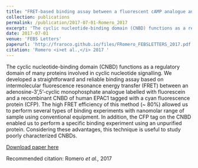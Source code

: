 ```yaml
---
title: "FRET-based binding assay between a fluorescent cAMP analogue and a cyclic nucleotide-binding domain tagged with a CFP"
collection: publications
permalink: /publication/2017-07-01-Romero_2017
excerpt: 'The cyclic nucleotide-binding domain (CNBD) functions as a regulatory domain of many proteins involved in cyclic nucleotide signalling. We developed a straightforward and reliable binding assay based on intermolecular fluorescence resonance energy transfer (FRET) between an adenosine-3’,5’-cyclic monophosphate analogue labelled with fluorescein and a recombinant CNBD of human EPAC1 tagged with a cyan fluorescence protein (CFP). The high FRET efficiency of this method (~ 80%) allowed us to perform several types of binding experiments with nanomolar range of sample using conventional equipment. In addition, the CFP tag on the CNBD enabled us to perform a specific binding experiment using an unpurified protein. Considering these advantages, this technique is useful to study poorly characterized CNBDs.'
date: 2017-07-01
venue: 'FEBS Letters'
paperurl: 'http://fraroco.github.io/files/FRomero_FEBSLETTERS_2017.pdf'
citation: 'Romero <i>et al.,</i> 2017 '
---
```

The cyclic nucleotide-binding domain (CNBD) functions as a regulatory domain of many proteins involved in cyclic nucleotide signalling. We developed a straightforward and reliable binding assay based on intermolecular fluorescence resonance energy transfer (FRET) between an adenosine-3’,5’-cyclic monophosphate analogue labelled with fluorescein and a recombinant CNBD of human EPAC1 tagged with a cyan fluorescence protein (CFP). The high FRET efficiency of this method (~ 80%) allowed us to perform several types of binding experiments with nanomolar range of sample using conventional equipment. In addition, the CFP tag on the CNBD enabled us to perform a specific binding experiment using an unpurified protein. Considering these advantages, this technique is useful to study poorly characterized CNBDs.

[Download paper here](http://fraroco.github.io/files/FRomero_FEBSLETTERS_2017.pdf)

Recommended citation: Romero <i>et al.,</i> 2017 